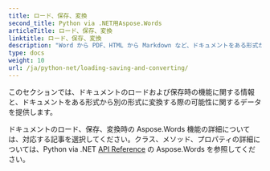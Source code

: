 ```yaml
---
title: ロード、保存、変換
second_title: Python via .NET用Aspose.Words
articleTitle: ロード、保存、変換
linktitle: ロード、保存、変換
description: "Word から PDF、HTML から Markdown など、ドキュメントをある形式から別の形式に変換する方法と、Python を使用してドキュメントを読み込んで保存する方法。"
type: docs
weight: 10
url: /ja/python-net/loading-saving-and-converting/
---
```


このセクションでは、ドキュメントのロードおよび保存時の機能に関する情報と、ドキュメントをある形式から別の形式に変換する際の可能性に関するデータを提供します。

ドキュメントのロード、保存、変換時の Aspose.Words 機能の詳細については、対応する記事を選択してください。クラス、メソッド、プロパティの詳細については、Python via .NET [API Reference](https://reference.aspose.com/words/python-net/) の Aspose.Words を参照してください。
